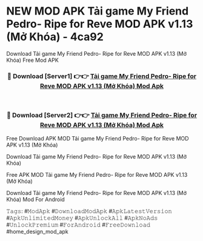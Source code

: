 # NEW MOD APK Tải game My Friend Pedro- Ripe for Reve MOD APK v1.13 (Mở Khóa) - 4ca92
Download Tải game My Friend Pedro- Ripe for Reve MOD APK v1.13 (Mở Khóa) Free Mod APK

<div align="center">
<h3>🔴 Download [Server1] 👉👉 <a href="https://apk-comot.site?title=Tải_game_My_Friend_Pedro-_Ripe_for_Reve_MOD_APK_v1.13_(Mở_Khóa)">Tải game My Friend Pedro- Ripe for Reve MOD APK v1.13 (Mở Khóa) Mod Apk</a></h3><br>

<h3>🔴 Download [Server2] 👉👉 <a href="https://apk-comot.site?title=Tải_game_My_Friend_Pedro-_Ripe_for_Reve_MOD_APK_v1.13_(Mở_Khóa)">Tải game My Friend Pedro- Ripe for Reve MOD APK v1.13 (Mở Khóa) Mod Apk</a></h3>
</div>


Free Download APK MOD Tải game My Friend Pedro- Ripe for Reve MOD APK v1.13 (Mở Khóa)

Download Tải game My Friend Pedro- Ripe for Reve MOD APK v1.13 (Mở Khóa) 

Free APK MOD Tải game My Friend Pedro- Ripe for Reve MOD APK v1.13 (Mở Khóa) 

Download Tải game My Friend Pedro- Ripe for Reve MOD APK v1.13 (Mở Khóa) Mod For Android

𝚃𝚊𝚐𝚜: #𝙼𝚘𝚍𝙰𝚙𝚔 #𝙳𝚘𝚠𝚗𝚕𝚘𝚊𝚍𝙼𝚘𝚍𝙰𝚙𝚔 #𝙰𝚙𝚔𝙻𝚊𝚝𝚎𝚜𝚝𝚅𝚎𝚛𝚜𝚒𝚘𝚗 #𝙰𝚙𝚔𝚄𝚗𝚕𝚒𝚖𝚒𝚝𝚎𝚍𝙼𝚘𝚗𝚎𝚢 #𝙰𝚙𝚔𝚄𝚗𝚕𝚘𝚌𝚔𝙰𝚕𝚕 #𝙰𝚙𝚔𝙽𝚘𝙰𝚍𝚜 #𝚄𝚗𝚕𝚘𝚌𝚔𝙿𝚛𝚎𝚖𝚒𝚞𝚖 #𝙵𝚘𝚛𝙰𝚗𝚍𝚛𝚘𝚒𝚍 #𝙵𝚛𝚎𝚎𝙳𝚘𝚠𝚗𝚕𝚘𝚊𝚍 #home_design_mod_apk
